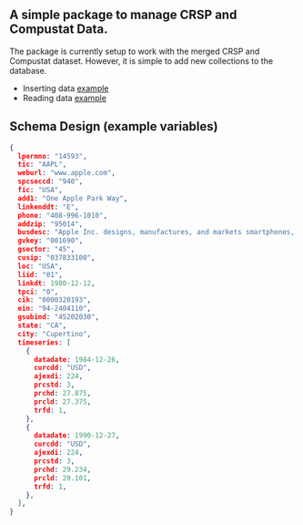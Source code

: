 ## A simple package to manage CRSP and Compustat Data.

The package is currently setup to work with the merged CRSP and Compustat dataset. However, it is simple to add new
collections to the database.

* Inserting data [example](https://github.com/Alexd14/equity-db/blob/main/equity_db/examples/read_example.ipynb)
* Reading data [example](https://github.com/Alexd14/equity-db/blob/main/equity_db/examples/inserting_example.ipynb)

## Schema Design (example variables)

```json
{
  lpermno: "14593",
  tic: "AAPL",
  weburl: "www.apple.com",
  spcseccd: "940",
  fic: "USA",
  add1: "One Apple Park Way",
  linkenddt: "E",
  phone: "408-996-1010",
  addzip: "95014",
  busdesc: "Apple Inc. designs, manufactures, and markets smartphones, personal...",
  gvkey: "001690",
  gsector: "45",
  cusip: "037833100",
  loc: "USA",
  liid: "01",
  linkdt: 1980-12-12,
  tpci: "0",
  cik: "0000320193",
  ein: "94-2404110",
  gsubind: "45202030",
  state: "CA",
  city: "Cupertino",
  timeseries: [
    {
      datadate: 1984-12-26,
      curcdd: "USD",
      ajexdi: 224,
      prcstd: 3,
      prchd: 27.875,
      prcld: 27.375,
      trfd: 1,
    },
    {
      datadate: 1990-12-27,
      curcdd: "USD",
      ajexdi: 224,
      prcstd: 3,
      prchd: 29.234,
      prcld: 29.101,
      trfd: 1,
    },
  ],
}
```

